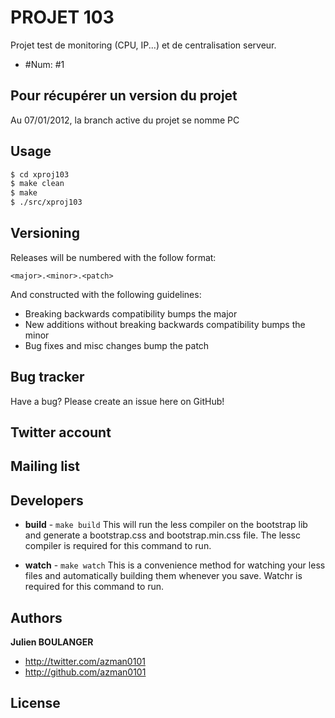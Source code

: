 PROJET 103
=================

Projet test de monitoring (CPU, IP...) et de centralisation serveur.

* \#Num: #1

Pour récupérer un version du projet
-----------------------------------

Au 07/01/2012, la branch active du projet se nomme PC

Usage
-----

```bash
$ cd xproj103
$ make clean
$ make
$ ./src/xproj103 
```



Versioning
----------



Releases will be numbered with the follow format:

`<major>.<minor>.<patch>`

And constructed with the following guidelines:

* Breaking backwards compatibility bumps the major
* New additions without breaking backwards compatibility bumps the minor
* Bug fixes and misc changes bump the patch



Bug tracker
-----------

Have a bug? Please create an issue here on GitHub!


Twitter account
---------------

Mailing list
------------



Developers
----------


+ **build** - `make build`
This will run the less compiler on the bootstrap lib and generate a bootstrap.css and bootstrap.min.css file.
The lessc compiler is required for this command to run.

+ **watch** - `make watch`
This is a convenience method for watching your less files and automatically building them whenever you save.
Watchr is required for this command to run.


Authors
-------

**Julien BOULANGER**

+ http://twitter.com/azman0101
+ http://github.com/azman0101


License
---------------------

